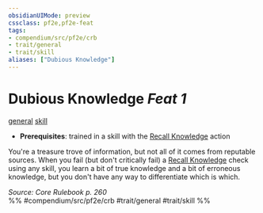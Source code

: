 ```yaml
---
obsidianUIMode: preview
cssclass: pf2e,pf2e-feat
tags:
- compendium/src/pf2e/crb
- trait/general
- trait/skill
aliases: ["Dubious Knowledge"]
---
```

# Dubious Knowledge  *Feat 1*  
[general](../../rules/traits/general.md)  [skill](../../rules/traits/skill.md)  

- **Prerequisites**: trained in a skill with the [Recall Knowledge](../../rules/actions/recall-knowledge.md) action

You're a treasure trove of information, but not all of it comes from reputable sources. When you fail (but don't critically fail) a [Recall Knowledge](../../rules/actions/recall-knowledge.md) check using any skill, you learn a bit of true knowledge and a bit of erroneous knowledge, but you don't have any way to differentiate which is which.

*Source: Core Rulebook p. 260*  
%% #compendium/src/pf2e/crb #trait/general #trait/skill %%